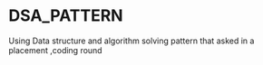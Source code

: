 # DSA_PATTERN
Using Data structure and algorithm solving pattern that asked in a placement ,coding round
